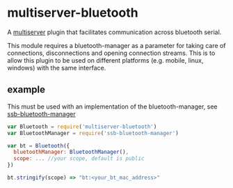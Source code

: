# multiserver-bluetooth

A [multiserver](https://github.com/ssbc/multiserver) plugin that facilitates communication across bluetooth serial.

This module requires a bluetooth-manager as a parameter for taking care of connections, disconnections and opening connection streams. This is to allow this plugin to be used on different platforms (e.g. mobile, linux, windows) with the same interface.

## example

This must be used with an implementation of the bluetooth-manager, see [ssb-bluetooth-manager](https://github.com/Happy0/ssb-bluetooth-manager)


``` js
var Bluetooth = require('multiserver-bluetooth')
var BluetoothManager = require('ssb-bluetooth-manager')

var bt = Bluetooth({
  bluetoothManager: BluetoothManager(),
  scope: ... //your scope, default is public
})

bt.stringify(scope) => "bt:<your_bt_mac_address>"
```
